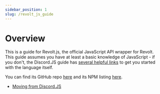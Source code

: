 ```yaml
---
sidebar_position: 1
slug: /revolt_js_guide
---
```


# Overview

This is a guide for Revolt.js, the official JavaScript API wrapper for Revolt. This guide assumes you have at least a basic knowledge of JavaScript - if you don't, the Discord.JS guide has [several helpful links](https://discordjs.guide/#before-you-begin) to get you started with the language itself.

You can find its GitHub repo [here](https://github.com/revoltchat/revolt.js) and its NPM listing [here](https://npmjs.com/package/revolt.js).

- [Moving from Discord.JS](/revolt_js_guide/discord_js_migration)
